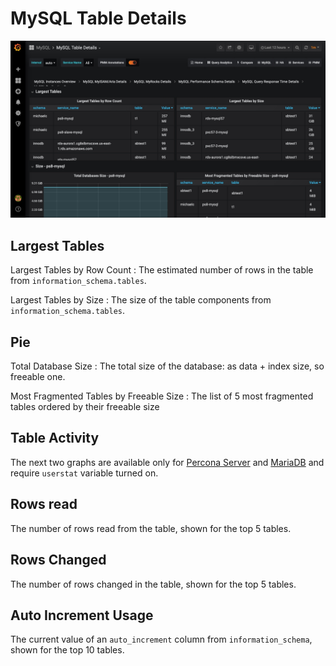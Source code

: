 # MySQL Table Details

![image](../../_images/PMM_MySQL_Table_Details.jpg)

## Largest Tables

Largest Tables by Row Count
: The estimated number of rows in the table from `information_schema.tables`.

Largest Tables by Size
: The size of the table components from `information_schema.tables`.

## Pie

Total Database Size
: The total size of the database: as data + index size, so freeable one.

Most Fragmented Tables by Freeable Size
: The list of 5 most fragmented tables ordered by their freeable size

## Table Activity

The next two graphs are available only for [Percona Server](https://www.percona.com/doc/percona-server/5.6/diagnostics/user_stats.html) and [MariaDB](https://mariadb.com/kb/en/mariadb/user-statistics/) and require `userstat` variable turned on.

## Rows read

The number of rows read from the table, shown for the top 5 tables.

## Rows Changed

The number of rows changed in the table, shown for the top 5 tables.

## Auto Increment Usage

The current value of an `auto_increment` column from `information_schema`, shown for the top 10 tables.
